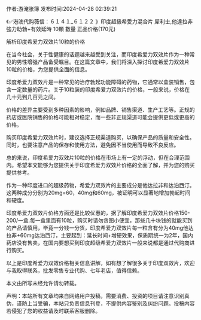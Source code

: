 <p>作者:游淹胀簿 发布时间:2024-04-28 02:39:21</p>
<p>《✅港澳代购薇信：６１４１_６１２２ 》印度超級希愛力混合片 犀利士,他達拉非 強力助勃+有效延時 10顆 數量 正品价格(170元) </p>
									<p>解析印度希爱力双效片10粒的价格</p><p>在当今社会，关于性健康的话题越来越受到关注，而印度希爱力双效片作为一种常见的男性增强产品备受瞩目。在这篇文章中，我们将深入探讨印度希爱力双效片10粒的价格，为您提供全面的信息。</p><p>印度希爱力双效片是一种常见的治疗勃起功能障碍的药物，它通常以盒装销售，包含一定数量的药片。关于10粒装的印度希爱力双效片的价格，一般来说，价格在几十元到几百元之间。</p><p>价格的差异主要受到多种因素的影响，例如品牌、销售渠道、生产工艺等。正规的药店或医院销售的价格可能相对稳定，而一些非正规渠道可能会提供更低或更高的价格。</p><p>购买印度希爱力双效片时，建议选择正规渠道购买，以确保产品的质量和安全性。同时，也要注意产品的保存和使用方法，避免因不当使用而导致不良反应。</p><p>总的来说，印度希爱力双效片10粒的价格在市场上有一定的浮动，但在合理范围内。希望本文能够为您提供关于印度希爱力双效片价格的全面了解，并为您的购买提供参考。</p><p></p><p></p><p></p><p></p><p>作为一种印度进口的超级药物，希爱力双效片的主要成分是他达拉非和达泊西汀。这两种成分分别为20mg=60，40mg和60mg，被证明可以显著地增加勃起时间和硬度。</p><p>印度希爱力双效片价格方面还是比较优惠的，据了解印度希爱力双效片价格150-200/一盒.每一盒里面有10粒，购买时请勿贪图小便宜，那些几十块钱的就能买到的产品请慎用，毕竟一分钱一分货，印度希爱力双效片每一粒含有分为40mg他达拉非+60mg达泊西汀，主要起到：延长时间+增硬效果，保质期统一为2年，国内葯店没有售卖，在国内要想买到印度超级希爱力双效片一般来说都是通过代购商进行购买。</p><p>以上是印度希爱力双效价格相关信息讲解，如有想了解很多关于印度双效片，欢迎与我取得联系，批发零售专业代购、七年老店，值得信赖。</p><p>本文由所写未经允许请勿转载。</p>				声明：本站所有文章均来自网络用户投稿，需要消费、投资的项目请注意识别真伪，谨防上当受骗，本站只负责信息刊登，不提供内容鉴别及纠纷问题。投稿内容若侵犯了您的权益请及时联系客服删除。				

